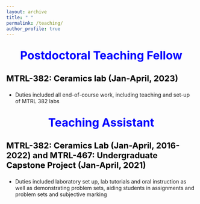```yaml
---
layout: archive
title: " "
permalink: /teaching/
author_profile: true
---
```


<p style="text-align:center; color:Blue; font-size:30px; font-weight:bold;"> Postdoctoral Teaching Fellow </p>

<p style="text-align:left; color:Black; font-size:22px; font-weight:bold;"> MTRL-382: Ceramics lab (Jan-April, 2023)</p>

* Duties included all end-of-course work, including teaching and set-up of MTRL 382 labs

<p style="text-align:center; color:Blue; font-size:30px; font-weight:bold;"> Teaching Assistant </p>

<p style="text-align:left; color:Black; font-size:22px; font-weight:bold;"> MTRL-382: Ceramics Lab (Jan-April, 2016-2022) and MTRL-467: Undergraduate Capstone Project (Jan-April, 2021) </p>

* Duties included laboratory set up, lab tutorials and oral instruction as well as demonstrating problem sets, aiding students in assignments and problem sets and subjective marking
